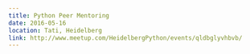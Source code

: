 ```yaml
---
title: Python Peer Mentoring
date: 2016-05-16
location: Tati, Heidelberg
link: http://www.meetup.com/HeidelbergPython/events/qldbglyvhbvb/
---
```

